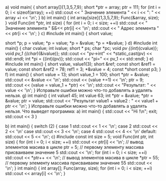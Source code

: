 
a)
void main( {
short array[]{1,3,5,7,9};
short *ptr = array;
ptr = 111;
for (int i = 0; i < sizeof(array); ++i)
std::cout << " Значение элемента " << i << ": " << array +i << '\n';
}
b)
int main() {
int array[size]{1,3,5,7,9};
Func(&array, size);
}
void Func(int *ptr, int size) {
for (int i = 0; i < size; ++i)
std::cout << " Значение элемента " ББ<< ptr[i] << '\n';
std::cout << " Адрес элемента " << ptr[i << '\n';
}
c)
#include <iostream>
int main() {
short value;

short *p;
p = value;
*p = value;
*p = &value;
*p = *&value;
}
d)
#include <iostream>
int main() {
char cvalue;
int ivalue;
short * ps;
char *pc;
void *pv {(int*)(cvalue)};
void *pv_1 {(char*)(&ivalue)};
std::cout << "pv->int" << *static_cast<int>(pv) << std::endl;
int *pi = {(int)(pv)};
std::cout << "pi=" << pv_1 << std::endl;
}
e)
#include <iostream>
int main() {
short value, value1(3);
short &ref;
const short &ref1 = value;
const short &ref2 = 78;
ref1 = 3;
*&value = 4;
const *short const p3;
}
f)
int main() {
short value = 13;
short value_1 = 100;
short *ptr = &value;
std::cout << &value << '\n';
std::cout << (value +=1) << '\n';
ptr = 9;
std::cout << (value = value_1 + *ptr) << '\n';
std::cout << "Результат: " << value << '\n';
}
Исправьте ошибки можно что-то добавлять а удалять нельзя.
g)
int main() {
int value1 45;
int value 63;
int *ptr = &value;
*ptr = &value;
ptr = value;
std::cout << "Результат value1 + value2 : " << value1 + ptr << '\n';
}
Исправьте ошибки можно что-то добавлять а удалять нельзя. Что выведет программа:
a)
int main() {
std::cout << "Hi !\n";
exit;
std::cout << 3
}

b)
int main() {
switch (2) {
case 1
std::cout << 1 << '\n';
case 2
std::cout << 2 << '\n'
case
std::cout << 3 << '\n';
case 4
std::cout << 4 << '\n'
default:
std::cout << 5 << '\n';
c)
#include <iostream>
const int size = 5;
void Func(int ptr, int size) {
for (int i = 0; i < size; ++i)
std::cout << ptr[i] << '\n'; // вывод элементов масива в цикле
ptr = 5; // первому элементу массива присваиваем значение 5
std::cout << '\n';
for (int i = 0; i < size; ++i)
std::cout << *ptr++ << '\n'; // вывод элементов масива в цикле
*ptr = 55; // первому элементу массива присваиваем значение 55
std::cout << '\n';
}
int main() {
int array[];
Func(array, size);
for (int i = 0; i < size; ++i)
std::cout << array[i] << '\n';
}
